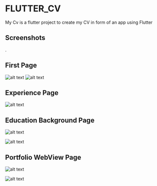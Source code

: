 # FLUTTER_CV

My Cv is a flutter project to create my CV in  form of an app using Flutter

## Screenshots

.

## First Page

![alt text](https://lh3.googleusercontent.com/_ZC3ql_di0HJKJnaY_59YImwmdvBmSC8DBXsyPH2nJlaOLWC72EJUZlZnfgygcyOx9A=w2400)
![alt text](https://lh5.googleusercontent.com/D9irTu2NqylEKezko5y3HhL_5SfjVx_LQh25FE372IFavGoPw7HAGUn5Q742LcCehgA=w2400)

## Experience Page

![alt text](https://lh6.googleusercontent.com/Rd1gfS0vvtGJ4ejNzoVDas2S1GMbsMlXHHkGP9XwHjUrEWMyjhB45-5aMrdOogmJCys=w2400)

## Education Background Page

![alt text](https://lh6.googleusercontent.com/oNijBsVTME05BEgovR4MlaGdmeAhFYjQmQeP42LGKeG5d0ZARA9aqzJWilVL5ktPhzg=w2400)

![alt text](https://lh3.googleusercontent.com/dCEMNmyshwyJWikY-tvgCjYUxOCaHJ7SXPx_0VLWbmXSKDR8-36DoV8bwnuzGmhGJDE=w2400)

## Portfolio WebView Page

![alt text](https://lh4.googleusercontent.com/m0w4-iPB9DccFUkl0k4JVy4NgLTqWN_5g_BB3e2lxN4fkn0dgZzBFfeNgLfbTOSoW50=w2400)

![alt text](https://lh5.googleusercontent.com/HBqKjdquimv7SBzgUgG7K9x0ZVtf5-vEWFtceT-t5QgIS-B60hSae_g84OfPlEJSpQ4=w2400)
